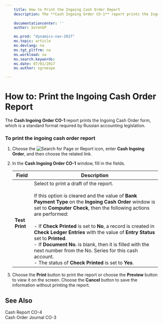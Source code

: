```yaml
---
    title: How to Print the Ingoing Cash Order Report 
    description: The **Cash Ingoing Order CO-1** report prints the Ingoing Cash Order form, which is a standard format required by Russian accounting legislation.
    
    documentationcenter: ''
    author: SorenGP

    ms.prod: "dynamics-nav-2017"
    ms.topic: article
    ms.devlang: na
    ms.tgt_pltfrm: na
    ms.workload: na
    ms.search.keywords:
    ms.date: 07/01/2017
    ms.author: sgroespe

---
```

# How to: Print the Ingoing Cash Order Report
The **Cash Ingoing Order CO-1** report prints the Ingoing Cash Order form, which is a standard format required by Russian accounting legislation.  
  
### To print the ingoing cash order report  
  
1.  Choose the ![Search for Page or Report](media/ui-search/search_small.png "Search for Page or Report icon") icon, enter **Cash Ingoing Order**, and then choose the related link.  
  
2.  In the **Cash Ingoing Order CO-1** window, fill in the fields.  
  
    |Field|Description|  
    |---------------------------------|---------------------------------------|  
    |**Test Print**|Select to print a draft of the report.<br /><br /> If this option is cleared and the value of **Bank Payment Type** on the **Ingoing Cash Order** window is set to **Computer Check**, then the following actions are performed:<br /><br /> -   If **Check Printed** is set to **No**, a record is created in **Check Ledger Entries** with the value of **Entry Status** set to **Printed**.<br />-   If **Document No.** is blank, then it is filled with the next number from the No. Series for this cash account.<br />-   The status of **Check Printed** is set to **Yes**.|  
  
3.  Choose the **Print** button to print the report or choose the **Preview** button to view it on the screen. Choose the **Cancel** button to save the information without printing the report.  
  
## See Also  
 Cash Report CO-4   
 Cash Order Journal CO-3